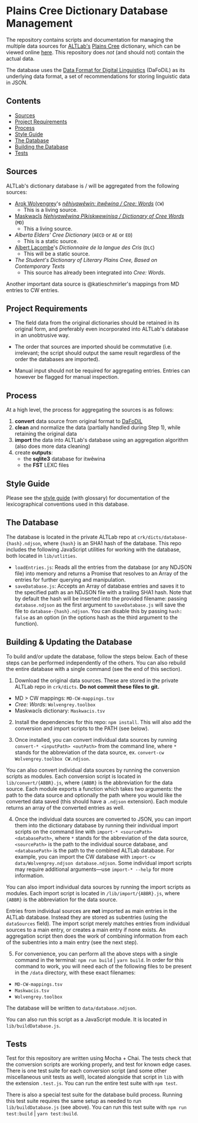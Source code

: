 # Plains Cree Dictionary Database Management

The repository contains scripts and documentation for managing the multiple data sources for [ALTLab's][ALTLab] [Plains Cree][Cree] dictionary, which can be viewed online [here][itwewina]. This repository does _not_ (and should not) contain the actual data.

The database uses the [Data Format for Digital Linguistics][DaFoDiL] (DaFoDiL) as its underlying data format, a set of recommendations for storing linguistic data in JSON.

## Contents

<!-- TOC -->
- [Sources](#sources)
- [Project Requirements](#project-requirements)
- [Process](#process)
- [Style Guide](#style-guide)
- [The Database](#the-database)
- [Building the Database](#building-the-database)
- [Tests](#tests)
<!-- /TOC -->

## Sources

ALTLab's dictionary database is / will be aggregated from the following sources:

* [Arok Wolvengrey][Arok]'s [_nêhiyawêwin: itwêwina / Cree: Words_][CW] (`CW`)
  - This is a living source.
* [Maskwacîs][Maskwacis] [_Nehiyawêwina Pîkiskwewinisa / Dictionary of Cree Words_][MD] (`MD`)
  - This a living source.
* _Alberta Elders' Cree Dictionary_ (`AECD` or `AE` or `ED`)
  - This is a static source.
* [Albert Lacombe][Lacombe]'s _Dictionnaire de la langue des Cris_ (`DLC`)
  - This will be a static source.
* _The Student's Dictionary of Literary Plains Cree, Based on Contemporary Texts_
  - This source has already been integrated into _Cree: Words_.

Another important data source is @katieschmirler's mappings from MD entries to CW entries.

## Project Requirements

* The field data from the original dictionaries should be retained in its original form, and preferably even incorporated into ALTLab's database in an unobtrusive way.

* The order that sources are imported should be commutative (i.e. irrelevant; the script should output the same result regardless of the order the databases are imported).

* Manual input should not be required for aggregating entries. Entries can however be flagged for manual inspection.

## Process

At a high level, the process for aggregating the sources is as follows:

1. **convert** data source from original format to [DaFoDiL][DaFoDiL]
2. **clean** and normalize the data (partially handled during Step 1), while retaining the original data
3. **import** the data into ALTLab's database using an aggregation algorithm (also does more data cleaning)
4. create **outputs**:
   - the **sqlite3** database for itwêwina
   - the **FST** LEXC files

## Style Guide

Please see the [style guide](./docs/style-guide.md) (with glossary) for documentation of the lexicographical conventions used in this database.

## The Database

The database is located in the private ALTLab repo at `crk/dicts/database-{hash}.ndjson`, where `{hash}` is an SHA1 hash of the database. This repo includes the following JavaScript utilities for working with the database, both located in `lib/utlities`.

* `loadEntries.js`: Reads all the entries from the database (or any NDJSON file) into memory and returns a Promise that resolves to an Array of the entries for further querying and manipulation.
* `saveDatabase.js`: Accepts an Array of database entries and saves it to the specified path as an NDJSON file with a trailing SHA1 hash. Note that by default the hash will be inserted into the provided filename: passing `database.ndjson` as the first argument to `saveDatabase.js` will save the file to `database-{hash}.ndjson`. You can disable this by passing `hash: false` as an option (in the options hash as the third argument to the function).

## Building & Updating the Database

To build and/or update the database, follow the steps below. Each of these steps can be performed independently of the others. You can also rebuild the entire database with a single command (see the end of this section).

1. Download the original data sources. These are stored in the private ALTLab repo in `crk/dicts`. **Do not commit these files to git.**

  * MD > CW mappings: `MD-CW-mappings.tsv`
  * _Cree: Words_: `Wolvengrey.toolbox`
  * Maskwacîs dictionary: `Maskwacis.tsv`

2. Install the dependencies for this repo: `npm install`. This will also add the conversion and import scripts to the PATH (see below).

3. Once installed, you can convert individual data sources by running `convert-* <inputPath> <outPath>` from the command line, where `*` stands for the abbreviation of the data source, ex. `convert-cw Wolvengrey.toolbox CW.ndjson`.

  You can also convert individual data sources by running the conversion scripts as modules. Each conversion script is located in `lib/convert/{ABBR}.js`, where `{ABBR}` is the abbreviation for the data source. Each module exports a function which takes two arguments: the path to the data source and optionally the path where you would like the converted data saved (this should have a `.ndjson` extension). Each module returns an array of the converted entries as well.

4. Once the individual data sources are converted to JSON, you can import them into the dictionary database by running their individual import scripts on the command line with `import-* <sourcePath> <databasePath>`, where `*` stands for the abbreviation of the data source, `<sourcePath>` is the path to the individual source database, and `<databasePath>` is the path to the combined ALTLab database. For example, you can import the CW database with `import-cw data/Wolvengrey.ndjson database.ndjson`. Some individual import scripts may require additional arguments—use `import-* --help` for more information.

  You can also import individual data sources by running the import scripts as modules. Each import script is located in `/lib/import/{ABBR}.js`, where `{ABBR}` is the abbreviation for the data source.

  Entries from individual sources are **not** imported as main entries in the ALTLab database. Instead they are stored as subentries (using the `dataSources` field). The import script merely matches entries from individual sources to a main entry, or creates a main entry if none exists. An aggregation script then does the work of combining information from each of the subentries into a main entry (see the next step).

5. For convenience, you can perform all the above steps with a single command in the terminal: `npm run build` | `yarn build`. In order for this command to work, you will need each of the following files to be present in the `/data` directory, with these exact filenames:

* `MD-CW-mappings.tsv`
* `Maskwacis.tsv`
* `Wolvengrey.toolbox`

The database will be written to `data/database.ndjson`.

You can also run this script as a JavaScript module. It is located in `lib/buildDatabase.js`.

## Tests

Test for this repository are written using Mocha + Chai. The tests check that the conversion scripts are working properly, and test for known edge cases. There is one test suite for each conversion script (and some other miscellaneous unit tests as well), located alongside that script in `lib` with the extension `.test.js`. You can run the entire test suite with `npm test`.

There is also a special test suite for the database build process. Running this test suite requires the same setup as needed to run `lib/buildDatabase.js` (see above). You can run this test suite with `npm run test:build` | `yarn test:build`.

<!-- Links -->
[ALTLab]:     https://github.com/UAlbertaALTLab
[Arok]:       https://www.fnuniv.ca/academic/faculty/dr-arok-wolvengrey/
[Cree]:       https://en.wikipedia.org/wiki/Plains_Cree
[CW]:         https://uofrpress.ca/Books/C/Cree-Words
[DaFoDiL]:    https://format.digitallinguistics.io/
[itwewina]:   https://sapir.artsrn.ualberta.ca/cree-dictionary/
[Lacombe]:    https://en.wikipedia.org/wiki/Albert_Lacombe
[Maskwacis]:  https://en.wikipedia.org/wiki/Maskwacis
[MD]:         https://www.altlab.dev/maskwacis/dictionary.html
